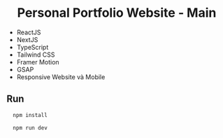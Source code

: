<div align="center"> 
  <h1>Personal Portfolio Website - Main</h1>  
</div>  
 
- ReactJS  
- NextJS
- TypeScript 
- Tailwind CSS 
- Framer Motion  
- GSAP
- Responsive Website và Mobile
 
## Run

```bash
  npm install
```
```bash
  npm run dev
```
